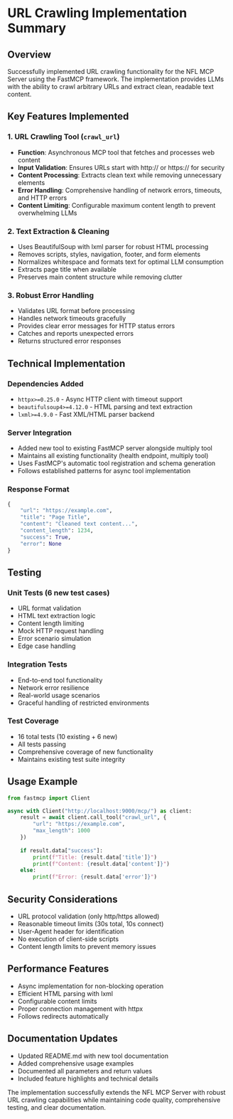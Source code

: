 # URL Crawling Implementation Summary

## Overview
Successfully implemented URL crawling functionality for the NFL MCP Server using the FastMCP framework. The implementation provides LLMs with the ability to crawl arbitrary URLs and extract clean, readable text content.

## Key Features Implemented

### 1. URL Crawling Tool (`crawl_url`)
- **Function**: Asynchronous MCP tool that fetches and processes web content
- **Input Validation**: Ensures URLs start with http:// or https:// for security
- **Content Processing**: Extracts clean text while removing unnecessary elements
- **Error Handling**: Comprehensive handling of network errors, timeouts, and HTTP errors
- **Content Limiting**: Configurable maximum content length to prevent overwhelming LLMs

### 2. Text Extraction & Cleaning
- Uses BeautifulSoup with lxml parser for robust HTML processing
- Removes scripts, styles, navigation, footer, and form elements
- Normalizes whitespace and formats text for optimal LLM consumption
- Extracts page title when available
- Preserves main content structure while removing clutter

### 3. Robust Error Handling
- Validates URL format before processing
- Handles network timeouts gracefully
- Provides clear error messages for HTTP status errors
- Catches and reports unexpected errors
- Returns structured error responses

## Technical Implementation

### Dependencies Added
- `httpx>=0.25.0` - Async HTTP client with timeout support
- `beautifulsoup4>=4.12.0` - HTML parsing and text extraction
- `lxml>=4.9.0` - Fast XML/HTML parser backend

### Server Integration
- Added new tool to existing FastMCP server alongside multiply tool
- Maintains all existing functionality (health endpoint, multiply tool)
- Uses FastMCP's automatic tool registration and schema generation
- Follows established patterns for async tool implementation

### Response Format
```python
{
    "url": "https://example.com",
    "title": "Page Title",
    "content": "Cleaned text content...",
    "content_length": 1234,
    "success": True,
    "error": None
}
```

## Testing

### Unit Tests (6 new test cases)
- URL format validation
- HTML text extraction logic
- Content length limiting
- Mock HTTP request handling
- Error scenario simulation
- Edge case handling

### Integration Tests
- End-to-end tool functionality
- Network error resilience
- Real-world usage scenarios
- Graceful handling of restricted environments

### Test Coverage
- 16 total tests (10 existing + 6 new)
- All tests passing
- Comprehensive coverage of new functionality
- Maintains existing test suite integrity

## Usage Example

```python
from fastmcp import Client

async with Client("http://localhost:9000/mcp/") as client:
    result = await client.call_tool("crawl_url", {
        "url": "https://example.com",
        "max_length": 1000
    })
    
    if result.data["success"]:
        print(f"Title: {result.data['title']}")
        print(f"Content: {result.data['content']}")
    else:
        print(f"Error: {result.data['error']}")
```

## Security Considerations
- URL protocol validation (only http/https allowed)
- Reasonable timeout limits (30s total, 10s connect)
- User-Agent header for identification
- No execution of client-side scripts
- Content length limits to prevent memory issues

## Performance Features
- Async implementation for non-blocking operation
- Efficient HTML parsing with lxml
- Configurable content limits
- Proper connection management with httpx
- Follows redirects automatically

## Documentation Updates
- Updated README.md with new tool documentation
- Added comprehensive usage examples
- Documented all parameters and return values
- Included feature highlights and technical details

The implementation successfully extends the NFL MCP Server with robust URL crawling capabilities while maintaining code quality, comprehensive testing, and clear documentation.